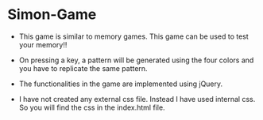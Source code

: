 # Simon-Game
- This game is similar to memory games. This game can be used to test your memory!! 
- On pressing a key, a pattern will be generated using the four colors and you have to replicate the same pattern.
- The functionalities in the game are implemented using jQuery.


- I have not created any external css file. Instead I have used internal css. So you will find the css in the index.html file.
